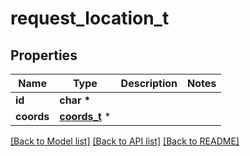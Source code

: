 # request_location_t

## Properties
Name | Type | Description | Notes
------------ | ------------- | ------------- | -------------
**id** | **char \*** |  | 
**coords** | [**coords_t**](coords.md) \* |  | 

[[Back to Model list]](../README.md#documentation-for-models) [[Back to API list]](../README.md#documentation-for-api-endpoints) [[Back to README]](../README.md)



